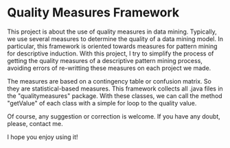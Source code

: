 # Quality Measures Framework

This project is about the use of quality measures in data mining. Typically, we use several measures to determine the quality of a data mining model.
In particular, this framework is oriented towards measures for pattern mining for descriptive induction. With this project, I try to
simplify the process of getting the quality measures of a descriptive pattern mining process, avoiding errors of re-writting these measures on each project we made.

The measures are based on a contingency table or confusion matrix. So they are statistical-based measures. This framework collects all .java files in the "qualitymeasures" package. With these classes, we can call the method "getValue" of each class with a simple for loop to the quality value.

Of course, any suggestion or correction is welcome. If you have any doubt, please, contact me.

I hope you enjoy using it! 
